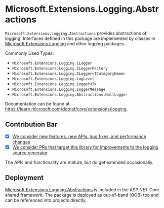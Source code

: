 # Microsoft.Extensions.Logging.Abstractions

`Microsoft.Extensions.Logging.Abstractions` provides abstractions of logging. Interfaces defined in this package are implemented by classes in [Microsoft.Extensions.Logging](https://www.nuget.org/packages/Microsoft.Extensions.Logging/) and other logging packages.

Commonly Used Types:
- `Microsoft.Extensions.Logging.ILogger`
- `Microsoft.Extensions.Logging.ILoggerFactory`
- `Microsoft.Extensions.Logging.ILogger<TCategoryName>`
- `Microsoft.Extensions.Logging.LogLevel`
- `Microsoft.Extensions.Logging.Logger<T>`
- `Microsoft.Extensions.Logging.LoggerMessage`
- `Microsoft.Extensions.Logging.Abstractions.NullLogger`

Documentation can be found at https://learn.microsoft.com/dotnet/core/extensions/logging.

## Contribution Bar
- [x] [We consider new features, new APIs, bug fixes, and performance changes](/src/libraries/README.md#primary-bar)
- [x] [We consider PRs that target this library for improvements to the logging source generator](/src/libraries/README.md#secondary-bars)

The APIs and functionality are mature, but do get extended occasionally.

## Deployment
[Microsoft.Extensions.Logging.Abstractions](https://www.nuget.org/packages/Microsoft.Extensions.Logging.Abstractions) is included in the ASP.NET Core shared framework. The package is deployed as out-of-band (OOB) too and can be referenced into projects directly.